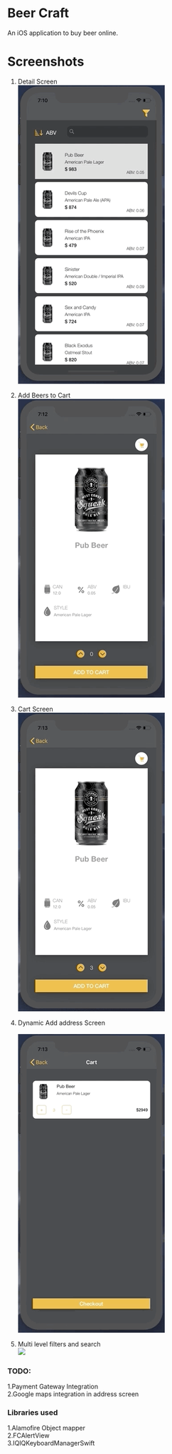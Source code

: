 # Beer Craft
An iOS application to buy beer online.

# Screenshots

1. Detail Screen </br>
![](DetailScreen.gif)</br>

2. Add Beers to Cart </br>
![](AddBeers.gif)</br>

3. Cart Screen</br>
![](CartScreen.gif)</br>

4. Dynamic Add address Screen</br>  
![](AddAddress.gif)</br>

5. Multi level filters and search</br> 
![](MultilevelFilters.gif)</br>

<h3>TODO:</h3>
1.Payment Gateway Integration</br>
2.Google maps integration in address screen </br>

<h3>Libraries used </h3>
1.Alamofire Object mapper</br>
2.FCAlertView</br>
3.IQIQKeyboardManagerSwift</br>

